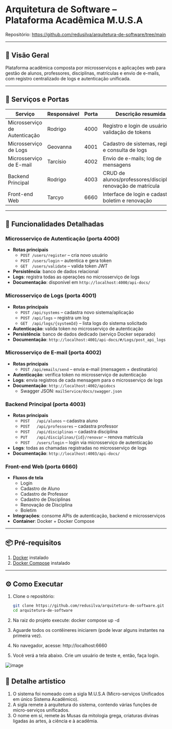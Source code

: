 # Arquitetura de Software – Plataforma Acadêmica M.U.S.A

Repositório: https://github.com/redusilva/arquitetura-de-software/tree/main

---

## 📝 Visão Geral

Plataforma acadêmica composta por microsserviços e aplicações web para gestão de alunos, professores, disciplinas, matrículas e envio de e-mails, com registro centralizado de logs e autenticação unificada.

---

## 🚀 Serviços e Portas

| Serviço                        | Responsável | Porta  | Descrição resumida                                       |
|--------------------------------|-------------|--------|----------------------------------------------------------|
| Microsserviço de Autenticação  | Rodrigo     | 4000   | Registro e login de usuários; validação de tokens        |
| Microsserviço de Logs          | Geovanna    | 4001   | Cadastro de sistemas, registro e consulta de logs        |
| Microsserviço de E-mail        | Tarcísio    | 4002   | Envio de e-mails; log de mensagens                      |
| Backend Principal              | Rodrigo     | 4003   | CRUD de alunos/professores/disciplinas; renovação de matrícula |
| Front-end Web                  | Tarcyo      | 6660   | Interface de login e cadastros; boletim e renovação      |

---

## 🔧 Funcionalidades Detalhadas

### Microsserviço de Autenticação (porta 4000)
- **Rotas principais**  
  - `POST /users/register` – cria novo usuário  
  - `POST /users/login` – autentica e gera token  
  - `GET  /users/validate` – valida token JWT  
- **Persistência**: banco de dados relacional  
- **Logs**: registra todas as operações no microsserviço de logs  
- **Documentação**: disponível em `http://localhost:4000/api-docs/`

### Microsserviço de Logs (porta 4001)
- **Rotas principais**  
  - `POST /api/systems` – cadastra novo sistema/aplicação  
  - `POST /api/logs`    – registra um log  
  - `GET  /api/logs/{systemId}` – lista logs do sistema solicitado  
- **Autenticação**: valida token no microsserviço de autenticação  
- **Persistência**: banco de dados dedicado (serviço Docker separado)  
- **Documentação**: `http://localhost:4001/api-docs/#/Logs/post_api_logs`

### Microsserviço de E-mail (porta 4002)
- **Rotas principais**  
  - `POST /api/emails/send` – envia e-mail (mensagem + destinatário)  
- **Autenticação**: verifica token no microsserviço de autenticação  
- **Logs**: envia registros de cada mensagem para o microsserviço de logs  
- **Documentação**: `http://localhost:4002/apidocs`  
  - Swagger JSON: `mailService/docs/swagger.json`

### Backend Principal (porta 4003)
- **Rotas principais**  
  - `POST   /api/alunos`        – cadastra aluno  
  - `POST   /api/professores`   – cadastra professor  
  - `POST   /api/disciplinas`   – cadastra disciplina  
  - `PUT    /api/disciplinas/{id}/renovar` – renova matrícula  
  - `POST   /users/login`       – login via microsserviço de autenticação  
- **Logs**: todas as chamadas registradas no microsserviço de logs  
- **Documentação**: `http://localhost:4003/api-docs/`

### Front-end Web (porta 6660)
- **Fluxos de tela**  
  - Login  
  - Cadastro de Aluno  
  - Cadastro de Professor  
  - Cadastro de Disciplinas  
  - Renovação de Disciplina  
  - Boletim  
- **Integrações**: consome APIs de autenticação, backend e microsserviços  
- **Container**: Docker + Docker Compose

---

## 📦 Pré-requisitos

1. [Docker](https://www.docker.com/) instalado  
2. [Docker Compose](https://docs.docker.com/compose/) instalado  

---

## ⚙️ Como Executar

1. Clone o repositório:  
   ```bash
   git clone https://github.com/redusilva/arquitetura-de-software.git
   cd arquitetura-de-software
2. Na raiz do projeto execute: docker compose up -d
3. Aguarde todos os contêineres iniciarem (pode levar alguns instantes na primeira vez).

4. No navegador, acesse: http://localhost:6660
5. Você verá a tela abaixo. Crie um usuário de teste e, então, faça login.

![image](https://github.com/user-attachments/assets/9c95103d-4d43-4b47-956f-0afccf6156c6)


## 🎨 Detalhe artístico

1. O sistema foi nomeado com a sigla M.U.S.A (Micro-serviços Unificados em único Sistema Acadêmico).
2. A sigla remete à arquitetura do sistema, contendo várias funções de micro-serviços unificados.
3. O nome em sí, remete às Musas da mitologia grega, criaturas divinas ligadas às artes, à ciência e à acadêmia.


